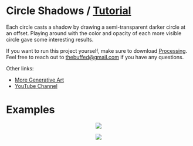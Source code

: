 # Circle Shadows / [Tutorial](https://www.youtube.com/watch?v=Kg6YIDZ-JpY)

Each circle casts a shadow by drawing a semi-transparent darker circle at an offset. Playing around with the color and opacity of each more visible circle gave some interesting results.

If you want to run this project yourself, make sure to download [Processing](https://www.processing.org). Feel free to reach out to thebuffed@gmail.com if you have any questions.

Other links:
- [More Generative Art](https://github.com/erdavids/Generative-Art)
- [YouTube Channel](https://www.youtube.com/channel/UCUrmX3SvpPerq-KAfGBrgGQ)

# Examples

<p align="center"><img src="https://github.com/erdavids/Circle-Shadows/blob/master/Examples/redbias-6897.png"></p>

<p align="center"><img src="https://github.com/erdavids/Circle-Shadows/blob/master/Examples/redbias-1884.png"></p>

